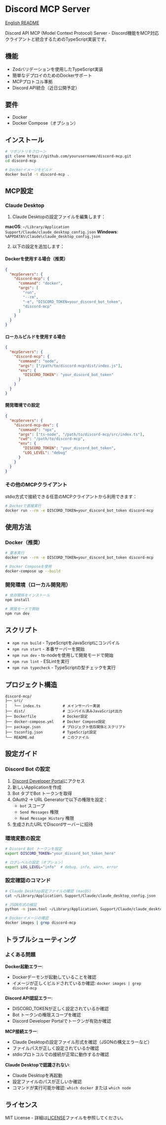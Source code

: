 # Discord MCP Server

[English README](README.en.md)

Discord API MCP (Model Context Protocol) Server - Discord機能をMCP対応クライアントと統合するためのTypeScript実装です。

## 機能

- Zodバリデーションを使用したTypeScript実装
- 簡単なデプロイのためのDockerサポート
- MCPプロトコル準拠
- Discord API統合（近日公開予定）

## 要件

- Docker
- Docker Compose（オプション）

## インストール

```bash
# リポジトリをクローン
git clone https://github.com/yourusername/discord-mcp.git
cd discord-mcp

# Dockerイメージをビルド
docker build -t discord-mcp .
```

## MCP設定

### Claude Desktop

1. Claude Desktopの設定ファイルを編集します：

**macOS**: `~/Library/Application Support/Claude/claude_desktop_config.json`
**Windows**: `%APPDATA%\Claude\claude_desktop_config.json`

2. 以下の設定を追加します：

#### Dockerを使用する場合（推奨）

```json
{
  "mcpServers": {
    "discord-mcp": {
      "command": "docker",
      "args": [
        "run", 
        "--rm", 
        "-e", "DISCORD_TOKEN=your_discord_bot_token",
        "discord-mcp"
      ]
    }
  }
}
```

#### ローカルビルドを使用する場合

```json
{
  "mcpServers": {
    "discord-mcp": {
      "command": "node",
      "args": ["/path/to/discord-mcp/dist/index.js"],
      "env": {
        "DISCORD_TOKEN": "your_discord_bot_token"
      }
    }
  }
}
```

#### 開発環境での設定

```json
{
  "mcpServers": {
    "discord-mcp-dev": {
      "command": "npx",
      "args": ["ts-node", "/path/to/discord-mcp/src/index.ts"],
      "cwd": "/path/to/discord-mcp",
      "env": {
        "DISCORD_TOKEN": "your_discord_bot_token",
        "LOG_LEVEL": "debug"
      }
    }
  }
}
```

### その他のMCPクライアント

stdio方式で接続できる任意のMCPクライアントから利用できます：

```bash
# Dockerで直接実行
docker run --rm -e DISCORD_TOKEN=your_discord_bot_token discord-mcp
```

## 使用方法

### Docker（推奨）

```bash
# 基本実行
docker run --rm -e DISCORD_TOKEN=your_discord_bot_token discord-mcp

# Docker Composeを使用
docker-compose up --build
```

### 開発環境（ローカル開発用）

```bash
# 依存関係をインストール
npm install

# 開発モードで開始
npm run dev
```

## スクリプト

- `npm run build` - TypeScriptをJavaScriptにコンパイル
- `npm run start` - 本番サーバーを開始
- `npm run dev` - ts-nodeを使用して開発モードで開始
- `npm run lint` - ESLintを実行
- `npm run typecheck` - TypeScriptの型チェックを実行

## プロジェクト構造

```
discord-mcp/
├── src/
│   └── index.ts          # メインサーバー実装
├── dist/                 # コンパイル済みJavaScript出力
├── Dockerfile            # Docker設定
├── docker-compose.yml    # Docker Compose設定
├── package.json          # プロジェクト依存関係とスクリプト
├── tsconfig.json         # TypeScript設定
└── README.md             # このファイル
```

## 設定ガイド

### Discord Bot の設定

1. [Discord Developer Portal](https://discord.com/developers/applications)にアクセス
2. 新しいApplicationを作成
3. Bot タブでBot トークンを取得
4. OAuth2 → URL Generatorで以下の権限を設定：
   - `bot` スコープ
   - `Send Messages` 権限
   - `Read Message History` 権限
5. 生成されたURLでDiscordサーバーに招待

### 環境変数の設定

```bash
# Discord Bot トークンを設定
export DISCORD_TOKEN="your_discord_bot_token_here"

# ログレベルの設定（オプション）
export LOG_LEVEL="info"  # debug, info, warn, error
```

### 設定確認のコマンド

```bash
# Claude Desktop設定ファイルの確認 (macOS)
cat ~/Library/Application\ Support/Claude/claude_desktop_config.json

# JSON形式の検証
python -m json.tool ~/Library/Application\ Support/Claude/claude_desktop_config.json

# Dockerイメージの確認
docker images | grep discord-mcp
```

## トラブルシューティング

### よくある問題

**Docker起動エラー**: 
- Dockerデーモンが起動していることを確認
- イメージが正しくビルドされているか確認: `docker images | grep discord-mcp`

**Discord API認証エラー**:
- DISCORD_TOKENが正しく設定されているか確認
- Bot トークンの権限スコープを確認
- Discord Developer Portalでトークンが有効か確認

**MCP接続エラー**:
- Claude Desktopの設定ファイル形式を確認（JSONの構文エラーなど）
- ファイルパスが正しく設定されているか確認
- stdioプロトコルでの接続が正常に動作するか確認

**Claude Desktopで認識されない**:
- Claude Desktopを再起動
- 設定ファイルのパスが正しいか確認
- コマンドが実行可能か確認: `which docker` または `which node`

## ライセンス

MIT License - 詳細は[LICENSE](LICENSE)ファイルを参照してください。